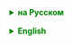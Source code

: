 <details style="margin-top: 16px">
  <summary style="cursor: pointer; color: green;"><b>на Русском</b></summary>

## Java IO
Java IO (Input/Output) - это часть Java Standard Edition API, предоставляющая механизмы для работы с вводом-выводом данных, такие как файлы, сетевые потоки и т. д.

Пакет java.io включает в себя множество классов и интерфейсов для работы с вводом-выводом данных. Они разделены на две основные категории:

### Потоки байтов (byte streams):
    - Используются для работы с бинарными данными.
    - Основные классы: `InputStream` и `OutputStream`.
    - Примеры классов: `FileInputStream`, `FileOutputStream`, `BufferedInputStream`, `BufferedOutputStream`, и другие.

### Потоки символов (character streams):
    - Используются для работы с текстовыми данными.
    - Основные классы: `Reader` и `Writer`.
    - Примеры классов: `FileReader`, `FileWriter`, `BufferedReader`, `BufferedWriter`, и другие.

Потоки байтов и потоки символов в Java IO имеют похожую структуру и работают аналогичным образом, но отличаются тем, что потоки символов автоматически конвертируют бинарные данные в символы и наоборот.

### Важные концепции Java IO:

1. InputStream/OutputStream:
    - Базовые классы для чтения и записи байтов.
    - `InputStream` имеет методы `read()`, `available()`, `close()` и другие.
    - `OutputStream` имеет методы `write()`, `flush()`, `close()` и другие.

2. Reader/Writer:
    - Базовые классы для чтения и записи символов.
    - `Reader` имеет методы `read()`, `close()` и другие.
    - `Writer` имеет методы `write()`, `flush()`, `close()` и другие.

3. Буферизация:
    - Буферизация используется для увеличения производительности при работе с вводом-выводом данных.
    - Буферизованные потоки хранят данные в буфере, что позволяет считывать или записывать большие блоки данных за один раз.
    - Примеры буферизованных потоков: `BufferedInputStream`, `BufferedOutputStream`, `BufferedReader`, `BufferedWriter`.

4. Сериализация:
    - Сериализация - это процесс преобразования объекта в последовательность байтов, чтобы его можно было сохранить в файле или передать по сети.
    - Десериализация - это процесс восстановления объекта из последовательности байтов.
    - Классы для работы с сериализацией: `ObjectInputStream`, `ObjectOutputStream`.

### File
Класс `java.io.File` в Java представляет собой абстракцию, используемую для работы с файлами и директориями (папками). Этот класс не используется для чтения или записи данных в файлы, а предназначен для управления информацией о файлах и директориях: их создания, удаления, проверки их свойств и т.д.




</details>

<details style="margin-top: 16px">
  <summary style="cursor: pointer; color: green;"><b>English</b></summary>

Java IO (Input/Output) is a part of the Java Standard Edition API that provides mechanisms for working with data input and output, such as files, network streams, etc.

The java.io package includes a multitude of classes and interfaces for handling data I/O. They are divided into two main categories:

### Byte Streams:
- Used for working with binary data.
- Core classes: `InputStream` and `OutputStream`.
- Examples of classes: `FileInputStream`, `FileOutputStream`, `BufferedInputStream`, `BufferedOutputStream`, and others.

### Character Streams:
- Used for working with text data.
- Core classes: `Reader` and `Writer`.
- Examples of classes: `FileReader`, `FileWriter`, `BufferedReader`, `BufferedWriter`, and others.

Byte streams and character streams in Java IO have a similar structure and operate in comparable ways, but they differ in that character streams automatically convert binary data to characters and vice versa.

### Important Concepts in Java IO:

1. InputStream/OutputStream:
    - Fundamental classes for reading and writing bytes.
    - `InputStream` has methods like `read()`, `available()`, `close()`, and others.
    - `OutputStream` has methods like `write()`, `flush()`, `close()`, and others.

2. Reader/Writer:
    - Fundamental classes for reading and writing characters.
    - `Reader` has methods like `read()`, `close()`, and others.
    - `Writer` has methods like `write()`, `flush()`, `close()`, and others.

3. Buffering:
    - Buffering is used to increase performance when working with data I/O.
    - Buffered streams store data in a buffer, allowing large blocks of data to be read or written at once.
    - Examples of buffered streams: `BufferedInputStream`, `BufferedOutputStream`, `BufferedReader`, `BufferedWriter`.

4. Serialization:
    - Serialization is the process of converting an object into a sequence of bytes to save it to a file or send over a network.
    - Deserialization is the process of reconstructing an object from a sequence of bytes.
    - Classes for working with serialization: `ObjectInputStream`, `ObjectOutputStream`.

### File
The `java.io.File` class in Java represents an abstraction used for working with files and directories (folders). This class is not used for reading or writing data to files but is intended for managing information about files and directories: creating, deleting, checking their properties, etc.


</details>